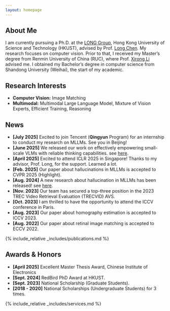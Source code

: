 ```yaml
---
layout: homepage
---
```


## About Me

I am currently pursuing a Ph.D. at the [LONG Group](https://long-group.cse.ust.hk/), Hong Kong University of Science and Technology (HKUST), advised by Prof. [Long Chen](https://zjuchenlong.github.io/). My research focuses on computer vision. Prior to that, I received my Master’s degree from Renmin University of China (RUC), where Prof. [Xirong Li](https://ruc-aimc-lab.github.io/aboutme/) advised me. I obtained my Bachelor’s degree in computer science from Shandong University (Weihai), the start of my academic.

## Research Interests

- **Computer Vision:** Image Matching
- **Multimodal:** Multimodal Large Language Model, Mixture of Vision Experts, Efficient Training, Reasoning

## News
- **[July 2025]** Excited to join Tencent (**Qingyun** Program) for an internship to conduct my research on MLLMs. See you in Beijing!
- **[June 2025]** We released our work on effectively empowering small-scale VLMs with reliable thinking capabilities. see [here](https://arxiv.org/abs/2506.23061). 
- **[April 2025]** Excited to attend ICLR 2025 in Singapore! Thanks to my advisor, Prof. Long, for the support. Learned a lot.
- **[Feb. 2025]** Our paper about hallucinations in MLLMs is accepted to CVPR 2025 (Highlight).
- **[Aug. 2024]** A new research about hallucination in MLLMs has been released! see [here](https://arxiv.org/abs/2403.11116). 
- **[Nov. 2023]** Our team has secured a top-three position in the 2023 TREC Video Retrieval Evaluation (TRECVID) AVS.
- **[Oct. 2023]** I am thrilled to have the opportunity to attend the ICCV conference in Paris.
- **[Aug. 2023]** Our paper about homography estimation is accepted to ICCV 2023.
- **[Aug. 2022]** Our paper about retinal image matching is accepted to ECCV 2022.
  
{% include_relative _includes/publications.md %}

## Awards & Honors

- **[April 2025]** Excellent Master Thesis Award, Chinese Institute of Electronics 
- **[Sept. 2024]** RedBird PhD Award at HKUST.
- **[Sept. 2023]** National Scholarship (Graduate Students).
- **[2018 - 2020]** National Scholarships (Undergraduate Students) for 3 times.

{% include_relative _includes/services.md %}


